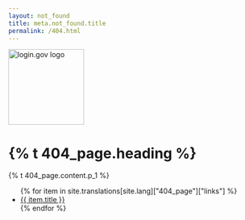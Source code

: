 ```yaml
---
layout: not_found
title: meta.not_found.title
permalink: /404.html
---
```


<div class="site-wrapper-inner">
  <div class="cover-container">
    <div class="masthead clearfix">
      <div class="inner">
        <a href="{{ site.baseurl }}"><img src="{{ site.baseurl }}/assets/img/logo-white.svg" width="150" alt="login.gov logo" class='masthead-brand'/></a>
      </div>
    </div>
    <div class="inner cover">
      <h1 class="sans-serif">
        {% t 404_page.heading %}
      </h1>
      <p class="sans-serif">
        {% t 404_page.content.p_1 %}
      </p>
    </div>
    <ul>
      {% for item in site.translations[site.lang]["404_page"]["links"] %}
      <li class="help-link">
        <a href="{{ item.url | prepend: site.baseurl }}">{{ item.title }}</a>
      </li>
      {% endfor %}
    </ul>
  </div>
</div>
